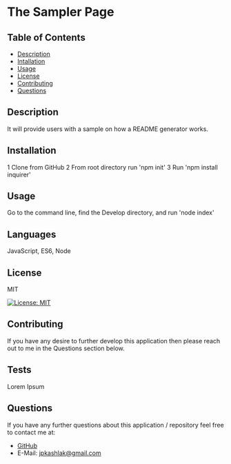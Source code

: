 
# The Sampler Page

## Table of Contents
* [Description](#description)
* [Intallation](#installation)
* [Usage](#usage)
* [License](#license)
* [Contributing](#contributing)
* [Questions](#questions)

## Description
It will provide users with a sample on how a README generator works.

## Installation
1 Clone from GitHub 2 From root directory run 'npm init' 3 Run 'npm install inquirer'

## Usage
Go to the command line, find the Develop directory, and run 'node index'

## Languages
 JavaScript, ES6, Node


  ## License
  MIT
  

  [![License: MIT](https://img.shields.io/badge/License-MIT-blue.svg)](https://opensource.org/licenses/MIT)
  

## Contributing
If you have any desire to further develop this application then please reach out to me in the Questions section below.

## Tests
Lorem Ipsum

## Questions
If you have any further questions about this application / repository feel free to contact me at: 
* [GitHub](https://github.com/jpkashlak)
* E-Mail: jpkashlak@gmail.com
